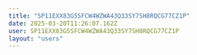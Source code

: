 ```yaml
---
title: "SP11EXX83G5SFCW4WZWA43Q33SY7SH8RQCG77CZ1P"
date: 2025-03-20T11:26:07.162Z
user: SP11EXX83G5SFCW4WZWA43Q33SY7SH8RQCG77CZ1P
layout: "users"
---
```

    